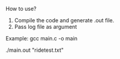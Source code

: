 How to use?
1. Compile the code and generate .out file.
2. Pass log file as argument

Example:
gcc main.c -o main

./main.out "ridetest.txt"
